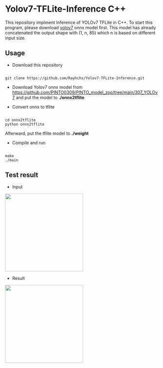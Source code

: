 # Yolov7-TFLite-Inference C++
This repository implment Inference of YOLOv7 TFLite in C++. To start this program, please download [yolov7](https://github.com/PINTO0309/PINTO_model_zoo/tree/main/307_YOLOv7) onnx model first. This model has already concatenated the output shape with (1, n, 85) which n is based on different input size.

## Usage

* Download this repository
``` shell

git clone https://github.com/Rayhchs/Yolov7-TFLite-Inference.git

```

* Download Yolov7 onnx model from https://github.com/PINTO0309/PINTO_model_zoo/tree/main/307_YOLOv7 and put the model to **./onnx2tflite**

* Convert onnx to tflite
``` shell

cd onnx2tflite
python onnx2tflite

```
Afterward, put the tflite model to **./weight**

* Compile and run
``` shell

make
./main

```

## Test result

* Input
<img src="./blob/main/dataset/test.jpg" width="256"/>

* Result
<img src="./blob/main/result/output.jpg" width="256"/>